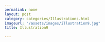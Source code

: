 ```yaml
---
permalink: none
layout: post
category: categories/Illustrations.html
imageurl: "/assets/images/illustration9.jpg"
title: Illustration9

---
```

